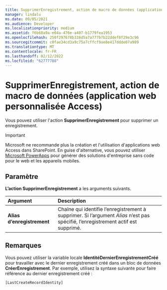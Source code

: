 ```yaml
---
title: SupprimerEnregistrement, action de macro de données (application web personnalisée Access)
manager: lindalu
ms.date: 09/05/2021
ms.audience: Developer
ms.localizationpriority: medium
ms.assetid: f6b68a9a-e04a-476e-a407-b1779fea1953
ms.openlocfilehash: 250f297678b338d5a7a777b7b22ddef8f29e3c96
ms.sourcegitcommit: c0fae34cd3a9c75a7cffcf9ae8e417ddde07a989
ms.translationtype: MT
ms.contentlocale: fr-FR
ms.lasthandoff: 02/12/2022
ms.locfileid: "62777788"
---
```

# <a name="deleterecord-data-macro-action-access-custom-web-app"></a>SupprimerEnregistrement, action de macro de données (application web personnalisée Access)

Vous pouvez utiliser l'action **SupprimerEnregistrement** pour supprimer un enregistrement.
  
> [!IMPORTANT]
> Microsoft ne recommande plus la création et l'utilisation d'applications web Access dans SharePoint. En guise d'alternative, vous pouvez utiliser [Microsoft PowerApps](https://powerapps.microsoft.com/) pour générer des solutions d'entreprise sans code pour le web et les appareils mobiles.
  
## <a name="setting"></a>Paramètre

**L’action SupprimerEnregistrement** a les arguments suivants.
  
|**Argument**|**Description**|
|:-----|:-----|
|**Alias d’enregistrement** <br/> |Chaîne qui identifie l’enregistrement à supprimer. Si l’argument *Alias* n’est pas spécifié, l’enregistrement actif est supprimé. |

## <a name="remarks"></a>Remarques

Vous pouvez utiliser la variable locale **IdentitéDernierEnregistrementCréé** pour travailler avec le dernier enregistrement créé dans un bloc de données **CréerEnregistrement**. Par exemple, utilisez la syntaxe suivante pour faire référence au dernier enregistrement créé : 
  
`[LastCreateRecordIdentity]`
